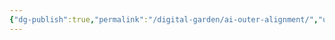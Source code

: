 ```yaml
---
{"dg-publish":true,"permalink":"/digital-garden/ai-outer-alignment/","updated":"2023-12-06T16:30:36.143-07:00"}
---
```


